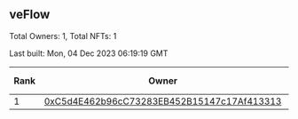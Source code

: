 ## veFlow

Total Owners: 1, Total NFTs: 1

Last built: Mon, 04 Dec 2023 06:19:19 GMT

| Rank | Owner | Voting Power | Influence | NFTs Id |
| --- | --- | --- | --- | --- |
  | 1 | [0xC5d4E462b96cC73283EB452B15147c17Af413313](https://debank.com/profile/0xC5d4E462b96cC73283EB452B15147c17Af413313?chain=canto) | 108,353.996 | 0.03605% | 1 |